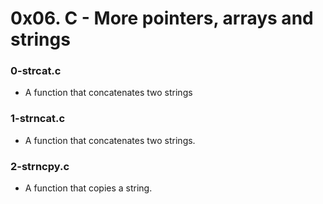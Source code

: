 # 0x06. C - More pointers, arrays and strings

### 0-strcat.c
- A function that concatenates two strings

### 1-strncat.c
- A function that concatenates two strings.

### 2-strncpy.c
- A function that copies a string.

